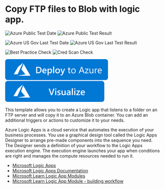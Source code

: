 # Copy FTP files to Blob with logic app.

![Azure Public Test Date](https://azurequickstartsservice.blob.core.windows.net/badges/101-logic-app-ftp-to-blob/PublicLastTestDate.svg)
![Azure Public Test Result](https://azurequickstartsservice.blob.core.windows.net/badges/101-logic-app-ftp-to-blob/PublicDeployment.svg)

![Azure US Gov Last Test Date](https://azurequickstartsservice.blob.core.windows.net/badges/101-logic-app-ftp-to-blob/FairfaxLastTestDate.svg)
![Azure US Gov Last Test Result](https://azurequickstartsservice.blob.core.windows.net/badges/101-logic-app-ftp-to-blob/FairfaxDeployment.svg)

![Best Practice Check](https://azurequickstartsservice.blob.core.windows.net/badges/101-logic-app-ftp-to-blob/BestPracticeResult.svg)
![Cred Scan Check](https://azurequickstartsservice.blob.core.windows.net/badges/101-logic-app-ftp-to-blob/CredScanResult.svg)

[![Deploy To Azure](https://raw.githubusercontent.com/Azure/azure-quickstart-templates/master/1-CONTRIBUTION-GUIDE/images/deploytoazure.svg?sanitize=true)]("https://portal.azure.com/#create/Microsoft.Template/uri/https%3A%2F%2Fraw.githubusercontent.com%2FAzure%2Fazure-quickstart-templates%2Fmaster%2F101-logic-app-ftp-to-blob%2Fazuredeploy.json")
[![Visualize](https://raw.githubusercontent.com/Azure/azure-quickstart-templates/master/1-CONTRIBUTION-GUIDE/images/visualizebutton.svg?sanitize=true)]("http://armviz.io/#/?load=https%3A%2F%2Fraw.githubusercontent.com%2FAzure%2Fazure-quickstart-templates%2Fmaster%2F101-logic-app-ftp-to-blob%2Fazuredeploy.json")

This template allows you to create a Logic app that listens to a folder on an
FTP server and will copy it to an Azure Blob container. You can add an
additional triggers or actions to customize it to your needs.

Azure Logic Apps is a cloud service that automates the execution of your
business processes. You use a graphical design tool called the Logic Apps
Designer to arrange pre-made components into the sequence you need. The Designer
sends a definition of your workflow to the Logic Apps execution engine. The
execution engine launches your app when conditions are right and manages the
compute resources needed to run it.

- [Microsoft Logic Apps](https://azure.microsoft.com/services/logic-apps/)
- [Microsoft Logic Apps Documentation](https://docs.microsoft.com/azure/logic-apps/)
- [Microsoft Learn Logic App Modules](https://docs.microsoft.com/learn/browse/?term=logic%20app)
- [Microsoft Learn Logic App Module - building workflow](https://docs.microsoft.com/learn/paths/build-workflows-with-logic-apps/)
